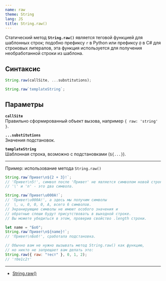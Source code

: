```yaml
---
name: raw
theme: String
lang: JS
title: String.raw()
---
```


Статический метод **`String.raw()`** является теговой функцией для шаблонных строк; подобно префиксу `r` в Python или префиксу `@` в C# для строковых литералов, эта функция используется для получения необработанной строки из шаблона.

## Синтаксис

```js
String.raw(callSite, ...substitutions);

String.raw`templateString`;
```

## Параметры

**`callSite`**<br />
Правильно сформированный объект вызова, например `{ raw: 'string' }`.

**`...substitutions`**<br />
Значения подстановок.

**`templateString`**<br />
Шаблонная строка, возможно с подстановками (`${...}`).

---

Пример: использование метода `String.raw()`

```js
String.raw`Привет\n${2 + 3}!`;
// 'Привет\n5!', символ после 'Привет' не является символом новой строки,
// '\' и 'n' - это два символа.

String.raw`Привет\u000A!`;
// 'Привет\u000A!', а здесь мы получим символы
//  \, u, 0, 0, 0, A, всего 6 символов.
// Экранирующие символы не имеют особого значения и
// обратные слеши будут присутствовать в выходной строке.
// Вы можете убедиться в этом, проверив свойство .length строки.

let name = "Боб";
String.raw`Привет\n${name}!`;
// 'Привет\nБоб!', сработала подстановка.

// Обычно вам не нужно вызывать метод String.raw() как функцию,
// но никто не запрещает вам делать это:
String.raw({ raw: "тест" }, 0, 1, 2);
// 'т0е1с2т'
```

---

- [String.raw()](https://developer.mozilla.org/ru/docs/Web/JavaScript/Reference/Global_Objects/String/raw)
